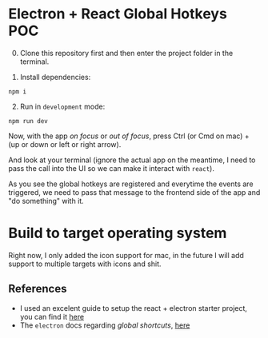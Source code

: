 # Electron + React Global Hotkeys POC

0. Clone this repository first and then enter the project folder in the terminal.

1. Install dependencies:
```
npm i
```

2. Run in `development` mode:

```
npm run dev
```


Now, with the app *on focus* or *out of focus*, press Ctrl (or Cmd on mac) + (up or down or left or right arrow).

And look at your terminal (ignore the actual app on the meantime, I need to pass the call into the UI so we can make it interact with `react`).

As you see the global hotkeys are registered and everytime the events are triggered, we need to pass that message to the frontend side of the app and "do something" with it.


# Build to target operating system

Right now, I only added the icon support for mac, in the future I will add support to multiple targets with icons and shit.

## References

- I used an excelent guide to setup the react + electron starter project, you can find it [here](https://dev.to/mandiwise/electron-apps-made-easy-with-create-react-app-and-electron-forge-560e)
- The `electron` docs regarding *global shortcuts*, [here](https://www.electronjs.org/docs/latest/api/global-shortcut)